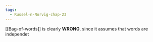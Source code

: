 ```yaml
---
tags:
  - Russel-n-Norvig-chap-23
---
```

[[Bag-of-words]] is clearly **WRONG**, since it assumes that words are independet